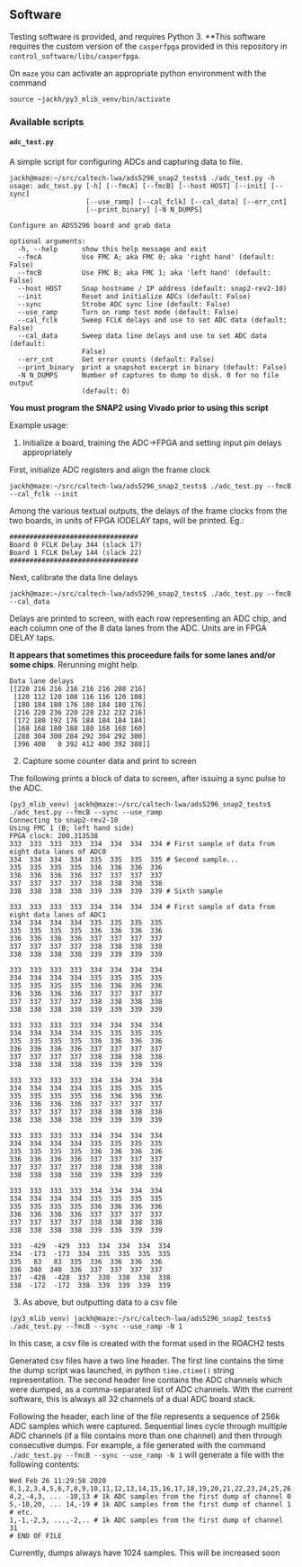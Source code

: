 ## Software
Testing software is provided, and requires Python 3.
**This software requires the custom version of the `casperfpga` provided in this repository in `control_software/libs/casperfpga`.

On `maze` you can activate an appropriate python environment with the command

```
source ~jackh/py3_mlib_venv/bin/activate
```

### Available scripts
#### `adc_test.py`

A simple script for configuring ADCs and capturing data to file.

```
jackh@maze:~/src/caltech-lwa/ads5296_snap2_tests$ ./adc_test.py -h
usage: adc_test.py [-h] [--fmcA] [--fmcB] [--host HOST] [--init] [--sync]
                   [--use_ramp] [--cal_fclk] [--cal_data] [--err_cnt]
                   [--print_binary] [-N N_DUMPS]

Configure an ADS5296 board and grab data

optional arguments:
  -h, --help      show this help message and exit
  --fmcA          Use FMC A; aka FMC 0; aka 'right hand' (default: False)
  --fmcB          Use FMC B; aka FMC 1; aka 'left hand' (default: False)
  --host HOST     Snap hostname / IP address (default: snap2-rev2-10)
  --init          Reset and initialize ADCs (default: False)
  --sync          Strobe ADC sync line (default: False)
  --use_ramp      Turn on ramp test mode (default: False)
  --cal_fclk      Sweep FCLK delays and use to set ADC data (default: False)
  --cal_data      Sweep data line delays and use to set ADC data (default:
                  False)
  --err_cnt       Get error counts (default: False)
  --print_binary  print a snapshot excerpt in binary (default: False)
  -N N_DUMPS      Number of captures to dump to disk. 0 for no file output
                  (default: 0)
```

**You must program the SNAP2 using Vivado prior to using this script**

Example usage:

1. Initialize a board, training the ADC->FPGA and setting input pin delays appropriately

First, initialize ADC registers and align the frame clock

```
jackh@maze:~/src/caltech-lwa/ads5296_snap2_tests$ ./adc_test.py --fmcB --cal_fclk --init
```

Among the various textual outputs, the delays of the frame clocks from the two boards, in units of FPGA IODELAY taps, will be printed. Eg.:

```
################################
Board 0 FCLK Delay 344 (slack 17)
Board 1 FCLK Delay 144 (slack 22)
################################
```

Next, calibrate the data line delays

```
jackh@maze:~/src/caltech-lwa/ads5296_snap2_tests$ ./adc_test.py --fmcB --cal_data
```

Delays are printed to screen, with each row representing an ADC chip, and each column one of the 8 data lanes from the ADC.
Units are in FPGA DELAY taps.

**It appears that sometimes this proceedure fails for some lanes and/or some chips**. Rerunning might help.

```
Data lane delays
[[220 216 216 216 216 216 208 216]
 [120 112 120 108 116 116 120 108]
 [180 184 180 176 180 184 180 176]
 [216 220 236 220 228 232 232 216]
 [172 180 192 176 184 184 184 184]
 [168 168 180 188 180 168 168 160]
 [288 304 300 284 292 304 292 300]
 [396 400   0 392 412 400 392 388]]
```


2. Capture some counter data and print to screen

The following prints a block of data to screen, after issuing a sync pulse to the ADC.

```
(py3_mlib_venv) jackh@maze:~/src/caltech-lwa/ads5296_snap2_tests$ ./adc_test.py --fmcB --sync --use_ramp
Connecting to snap2-rev2-10
Using FMC 1 (B; left hand side)
FPGA clock: 200.313538
333  333  333  333  334  334  334  334 # First sample of data from eight data lanes of ADC0  
334  334  334  334  335  335  335  335 # Second sample... 
335  335  335  335  336  336  336  336  
336  336  336  336  337  337  337  337  
337  337  337  337  338  338  338  338  
338  338  338  338  339  339  339  339 # Sixth sample 

333  333  333  333  334  334  334  334 # First sample of data from eight data lanes of ADC1 
334  334  334  334  335  335  335  335  
335  335  335  335  336  336  336  336  
336  336  336  336  337  337  337  337  
337  337  337  337  338  338  338  338  
338  338  338  338  339  339  339  339  

333  333  333  333  334  334  334  334  
334  334  334  334  335  335  335  335  
335  335  335  335  336  336  336  336  
336  336  336  336  337  337  337  337  
337  337  337  337  338  338  338  338  
338  338  338  338  339  339  339  339  

333  333  333  333  334  334  334  334  
334  334  334  334  335  335  335  335  
335  335  335  335  336  336  336  336  
336  336  336  336  337  337  337  337  
337  337  337  337  338  338  338  338  
338  338  338  338  339  339  339  339  

333  333  333  333  334  334  334  334  
334  334  334  334  335  335  335  335  
335  335  335  335  336  336  336  336  
336  336  336  336  337  337  337  337  
337  337  337  337  338  338  338  338  
338  338  338  338  339  339  339  339  

333  333  333  333  334  334  334  334  
334  334  334  334  335  335  335  335  
335  335  335  335  336  336  336  336  
336  336  336  336  337  337  337  337  
337  337  337  337  338  338  338  338  
338  338  338  338  339  339  339  339  

333  333  333  333  334  334  334  334  
334  334  334  334  335  335  335  335  
335  335  335  335  336  336  336  336  
336  336  336  336  337  337  337  337  
337  337  337  337  338  338  338  338  
338  338  338  338  339  339  339  339  

333  -429  -429  333  334  334  334  334  
334  -173  -173  334  335  335  335  335  
335   83   83  335  336  336  336  336  
336  340  340  336  337  337  337  337  
337  -428  -428  337  338  338  338  338  
338  -172  -172  338  339  339  339  339
```

3. As above, but outputting data to a csv file

```
(py3_mlib_venv) jackh@maze:~/src/caltech-lwa/ads5296_snap2_tests$ ./adc_test.py --fmcB --sync --use_ramp -N 1
```

In this case, a csv file is created with the format used in the ROACH2 tests

Generated csv files have a two line header. The first line contains the time the dump script was launched, in python `time.ctime()` string representation. The second header line contains the ADC channels which were dumped, as a comma-separated list of ADC channels. With the current software, this is always all 32 channels of a dual ADC board stack.

Following the header, each line of the file represents a sequence of 256k ADC samples which were captured. Sequential lines cycle through multiple ADC channels (if a file contains more than one channel) and then through consecutive dumps. For example, a file generated with the command `./adc_test.py --fmcB --sync --use_ramp -N 1` will generate a file with the following contents:

```
Wed Feb 26 11:29:58 2020
0,1,2,3,4,5,6,7,8,9,10,11,12,13,14,15,16,17,18,19,20,21,22,23,24,25,26,27,28,29,30,31
4,2,-4,3, ... -10,13 # 1k ADC samples from the first dump of channel 0
5,-10,20, ... 14,-19 # 1k ADC samples from the first dump of channel 1
# etc.
1,-1,-2,3, ...,-2,.. # 1k ADC samples from the first dump of channel 31
# END OF FILE
```

Currently, dumps always have 1024 samples. This will be increased soon


